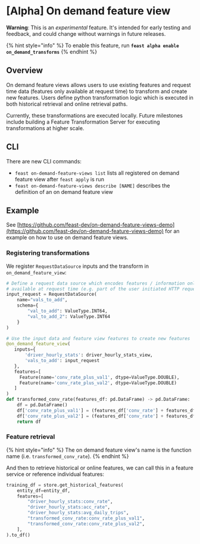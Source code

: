# \[Alpha\] On demand feature view

**Warning**: This is an _experimental_ feature. It's intended for early testing and feedback, and could change without warnings in future releases.

{% hint style="info" %}
To enable this feature, run **`feast alpha enable on_demand_transforms`**
{% endhint %}

## Overview

On demand feature views allows users to use existing features and request time data \(features only available at request time\) to transform and create new features. Users define python transformation logic which is executed in both historical retrieval and online retrieval paths.

Currently, these transformations are executed locally. Future milestones include building a Feature Transformation Server for executing transformations at higher scale.

## CLI

There are new CLI commands:

* `feast on-demand-feature-views list` lists all registered on demand feature view after `feast apply` is run
* `feast on-demand-feature-views describe [NAME]`  describes the definition of an on demand feature view

## Example

See [https://github.com/feast-dev/on-demand-feature-views-demo](https://github.com/feast-dev/on-demand-feature-views-demo) for an example on how to use on demand feature views. 

### **Registering transformations**

We register `RequestDataSource` inputs and the transform in `on_demand_feature_view`:

```python
# Define a request data source which encodes features / information only 
# available at request time (e.g. part of the user initiated HTTP request)
input_request = RequestDataSource(
    name="vals_to_add",
    schema={
        "val_to_add": ValueType.INT64,
        "val_to_add_2": ValueType.INT64
    }
)

# Use the input data and feature view features to create new features
@on_demand_feature_view(
   inputs={
       'driver_hourly_stats': driver_hourly_stats_view,
       'vals_to_add': input_request
   },
   features=[
     Feature(name='conv_rate_plus_val1', dtype=ValueType.DOUBLE),
     Feature(name='conv_rate_plus_val2', dtype=ValueType.DOUBLE)
   ]
)
def transformed_conv_rate(features_df: pd.DataFrame) -> pd.DataFrame:
    df = pd.DataFrame()
    df['conv_rate_plus_val1'] = (features_df['conv_rate'] + features_df['val_to_add'])
    df['conv_rate_plus_val2'] = (features_df['conv_rate'] + features_df['val_to_add_2'])
    return df
```

### **Feature retrieval**

{% hint style="info" %}
The on demand feature view's name is the function name \(i.e. `transformed_conv_rate`\). 
{% endhint %}

And then to retrieve historical or online features, we can call this in a feature service or reference individual features:

```python
training_df = store.get_historical_features(
    entity_df=entity_df,
    features=[
        "driver_hourly_stats:conv_rate",
        "driver_hourly_stats:acc_rate",
        "driver_hourly_stats:avg_daily_trips",
        "transformed_conv_rate:conv_rate_plus_val1",
        "transformed_conv_rate:conv_rate_plus_val2",
    ],
).to_df()
```


